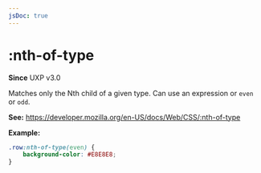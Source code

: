 ```yaml
---
jsDoc: true
---
```

# :nth-of-type

**Since** UXP v3.0

Matches only the Nth child of a given type. Can use an expression or `even` or `odd`.

**See:** https://developer.mozilla.org/en-US/docs/Web/CSS/:nth-of-type

**Example:**

```css
.row:nth-of-type(even) {
    background-color: #E8E8E8; 
}
```

